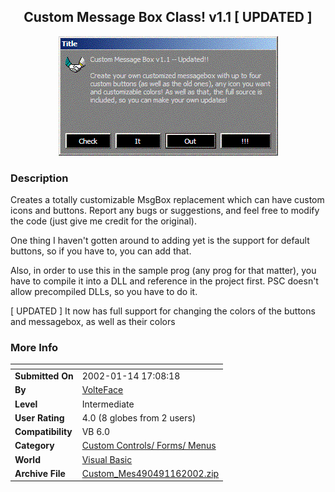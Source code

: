 ﻿<div align="center">

## Custom Message Box Class\! v1\.1 \[ UPDATED \]

<img src="PIC2002116937597745.GIF">
</div>

### Description

Creates a totally customizable MsgBox replacement which can have custom icons and buttons. Report any bugs or suggestions, and feel free to modify the code (just give me credit for the original).

One thing I haven't gotten around to adding yet is the support for default buttons, so if you have to, you can add that.

Also, in order to use this in the sample prog (any prog for that matter), you have to compile it into a DLL and reference in the project first. PSC doesn't allow precompiled DLLs, so you have to do it.

[ UPDATED ] It now has full support for changing the colors of the buttons and messagebox, as well as their colors
 
### More Info
 


<span>             |<span>
---                |---
**Submitted On**   |2002-01-14 17:08:18
**By**             |[VolteFace](https://github.com/Planet-Source-Code/PSCIndex/blob/master/ByAuthor/volteface.md)
**Level**          |Intermediate
**User Rating**    |4.0 (8 globes from 2 users)
**Compatibility**  |VB 6\.0
**Category**       |[Custom Controls/ Forms/  Menus](https://github.com/Planet-Source-Code/PSCIndex/blob/master/ByCategory/custom-controls-forms-menus__1-4.md)
**World**          |[Visual Basic](https://github.com/Planet-Source-Code/PSCIndex/blob/master/ByWorld/visual-basic.md)
**Archive File**   |[Custom\_Mes490491162002\.zip](https://github.com/Planet-Source-Code/volteface-custom-message-box-class-v1-1-updated__1-30797/archive/master.zip)








